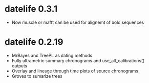 # datelife 0.3.1

  - Now muscle or mafft can be used for alignemt of bold sequences

# datelife 0.2.19

  - MrBayes and TreePL as dating methods
  - Fully ultrametric summary chronograms and use_all_calibrations() outputs
  - Overlay and lineage through time plots of source chronograms
  - Groves to sumarize trees
